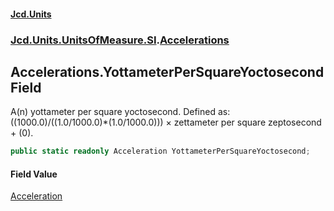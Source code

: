 #### [Jcd.Units](index.md 'index')
### [Jcd.Units.UnitsOfMeasure.SI](Jcd.Units.UnitsOfMeasure.SI.md 'Jcd.Units.UnitsOfMeasure.SI').[Accelerations](Accelerations.md 'Jcd.Units.UnitsOfMeasure.SI.Accelerations')

## Accelerations.YottameterPerSquareYoctosecond Field

A(n) yottameter per square yoctosecond. Defined as: ((1000.0)/((1.0/1000.0)*(1.0/1000.0))) × zettameter per square zeptosecond + (0).

```csharp
public static readonly Acceleration YottameterPerSquareYoctosecond;
```

#### Field Value
[Acceleration](Acceleration.md 'Jcd.Units.UnitTypes.Acceleration')
